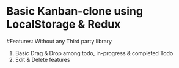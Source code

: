 # Basic Kanban-clone using LocalStorage & Redux
#Features: Without any Third party library
 1) Basic Drag & Drop among todo, in-progress & completed Todo
 2) Edit & Delete features
